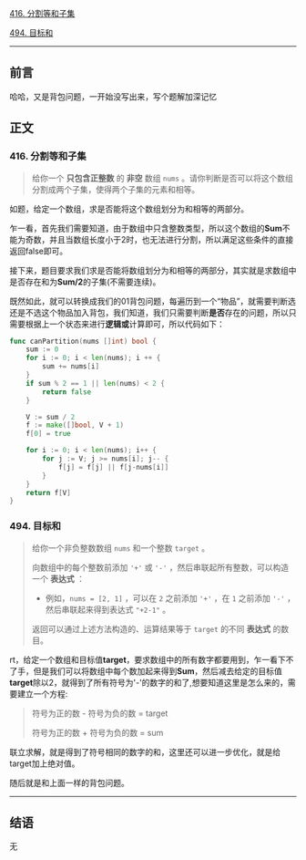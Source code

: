 [416. 分割等和子集](https://leetcode.cn/problems/partition-equal-subset-sum/)

[494. 目标和](https://leetcode.cn/problems/target-sum/)

----

## 前言

哈哈，又是背包问题，一开始没写出来，写个题解加深记忆

## 正文

### 416. 分割等和子集

> 给你一个 **只包含正整数** 的 **非空** 数组 `nums` 。请你判断是否可以将这个数组分割成两个子集，使得两个子集的元素和相等。

如题，给定一个数组，求是否能将这个数组划分为和相等的两部分。

乍一看，首先我们需要知道，由于数组中只含整数类型，所以这个数组的**Sum**不能为奇数，并且当数组长度小于2时，也无法进行分割，所以满足这些条件的直接返回false即可。

接下来，题目要求我们求是否能将数组划分为和相等的两部分，其实就是求数组中是否存在和为**Sum/2**的子集(不需要连续)。

既然如此，就可以转换成我们的01背包问题，每遍历到一个“物品”，就需要判断选还是不选这个物品加入背包，我们知道，我们只需要判断**是否**存在的问题，所以只需要根据上一个状态来进行**逻辑或**计算即可，所以代码如下：

```go
func canPartition(nums []int) bool {
    sum := 0
    for i := 0; i < len(nums); i ++ {
        sum += nums[i]
    }
    if sum % 2 == 1 || len(nums) < 2 {
        return false
    }

    V := sum / 2
    f := make([]bool, V + 1)
    f[0] = true

    for i := 0; i < len(nums); i++ {
        for j := V; j >= nums[i]; j-- {
            f[j] = f[j] || f[j-nums[i]]
        }
    }
    return f[V]
}
```



### 494. 目标和

>给你一个非负整数数组 `nums` 和一个整数 `target` 。
>
>向数组中的每个整数前添加 `'+'` 或 `'-'` ，然后串联起所有整数，可以构造一个 **表达式** ：
>
>- 例如，`nums = [2, 1]` ，可以在 `2` 之前添加 `'+'` ，在 `1` 之前添加 `'-'` ，然后串联起来得到表达式 `"+2-1"` 。
>
>返回可以通过上述方法构造的、运算结果等于 `target` 的不同 **表达式** 的数目。

rt，给定一个数组和目标值**target**，要求数组中的所有数字都要用到，乍一看下不了手，但是我们可以将数组中每个数加起来得到**Sum**，然后减去给定的目标值**target**除以2，就得到了所有符号为'-'的数字的和了,想要知道这里是怎么来的，需要建立一个方程:

>符号为正的数 - 符号为负的数 = target
>
>符号为正的数 + 符号为负的数 = sum

联立求解，就是得到了符号相同的数字的和，这里还可以进一步优化，就是给target加上绝对值。

随后就是和上面一样的背包问题。

---

## 结语

无
